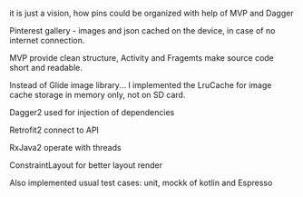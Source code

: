 it is just a vision, how pins could be organized with help of MVP and Dagger

Pinterest gallery - images and json cached on the device, in case of no internet connection.

MVP provide clean structure, Activity and Fragemts make source code short and readable.

Instead of Glide image library... I implemented the LruCache for image cache storage in memory only, not on SD card.

Dagger2 used for injection of dependencies

Retrofit2 connect to API

RxJava2 operate with threads

ConstraintLayout for better layout render

Also implemented usual test cases: unit, mockk of kotlin and Espresso
